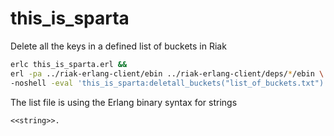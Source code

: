 this_is_sparta
==============

Delete all the keys in a defined list of buckets in Riak
```bash
erlc this_is_sparta.erl && 
erl -pa ../riak-erlang-client/ebin ../riak-erlang-client/deps/*/ebin \
-noshell -eval 'this_is_sparta:deletall_buckets("list_of_buckets.txt")'
```

The list file is using the Erlang binary syntax for strings 

    <<string>>.
